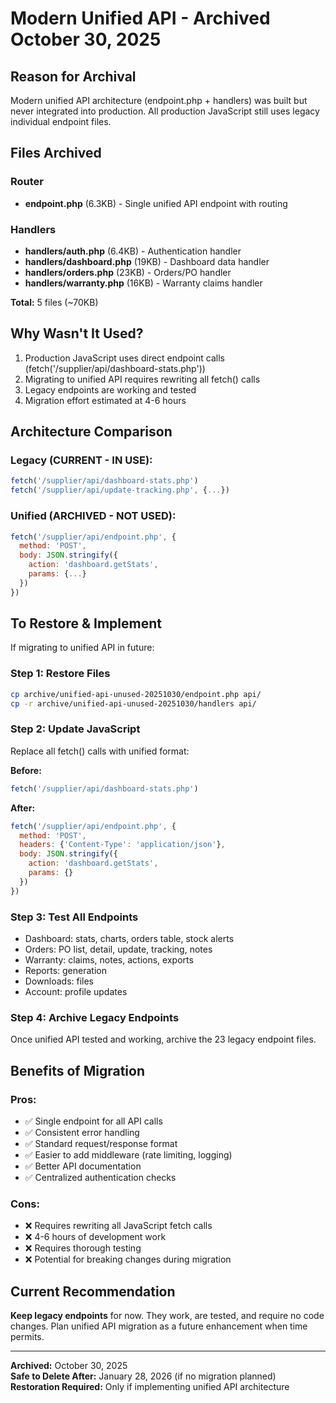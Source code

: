 # Modern Unified API - Archived October 30, 2025

## Reason for Archival

Modern unified API architecture (endpoint.php + handlers) was built but never integrated into production. All production JavaScript still uses legacy individual endpoint files.

## Files Archived

### Router
- **endpoint.php** (6.3KB) - Single unified API endpoint with routing

### Handlers
- **handlers/auth.php** (6.4KB) - Authentication handler
- **handlers/dashboard.php** (19KB) - Dashboard data handler
- **handlers/orders.php** (23KB) - Orders/PO handler
- **handlers/warranty.php** (16KB) - Warranty claims handler

**Total:** 5 files (~70KB)

## Why Wasn't It Used?

1. Production JavaScript uses direct endpoint calls (fetch('/supplier/api/dashboard-stats.php'))
2. Migrating to unified API requires rewriting all fetch() calls
3. Legacy endpoints are working and tested
4. Migration effort estimated at 4-6 hours

## Architecture Comparison

### Legacy (CURRENT - IN USE):
```javascript
fetch('/supplier/api/dashboard-stats.php')
fetch('/supplier/api/update-tracking.php', {...})
```

### Unified (ARCHIVED - NOT USED):
```javascript
fetch('/supplier/api/endpoint.php', {
  method: 'POST',
  body: JSON.stringify({
    action: 'dashboard.getStats',
    params: {...}
  })
})
```

## To Restore & Implement

If migrating to unified API in future:

### Step 1: Restore Files
```bash
cp archive/unified-api-unused-20251030/endpoint.php api/
cp -r archive/unified-api-unused-20251030/handlers api/
```

### Step 2: Update JavaScript
Replace all fetch() calls with unified format:

**Before:**
```javascript
fetch('/supplier/api/dashboard-stats.php')
```

**After:**
```javascript
fetch('/supplier/api/endpoint.php', {
  method: 'POST',
  headers: {'Content-Type': 'application/json'},
  body: JSON.stringify({
    action: 'dashboard.getStats',
    params: {}
  })
})
```

### Step 3: Test All Endpoints
- Dashboard: stats, charts, orders table, stock alerts
- Orders: PO list, detail, update, tracking, notes
- Warranty: claims, notes, actions, exports
- Reports: generation
- Downloads: files
- Account: profile updates

### Step 4: Archive Legacy Endpoints
Once unified API tested and working, archive the 23 legacy endpoint files.

## Benefits of Migration

### Pros:
- ✅ Single endpoint for all API calls
- ✅ Consistent error handling
- ✅ Standard request/response format
- ✅ Easier to add middleware (rate limiting, logging)
- ✅ Better API documentation
- ✅ Centralized authentication checks

### Cons:
- ❌ Requires rewriting all JavaScript fetch calls
- ❌ 4-6 hours of development work
- ❌ Requires thorough testing
- ❌ Potential for breaking changes during migration

## Current Recommendation

**Keep legacy endpoints** for now. They work, are tested, and require no code changes. Plan unified API migration as a future enhancement when time permits.

---

**Archived:** October 30, 2025  
**Safe to Delete After:** January 28, 2026 (if no migration planned)  
**Restoration Required:** Only if implementing unified API architecture

